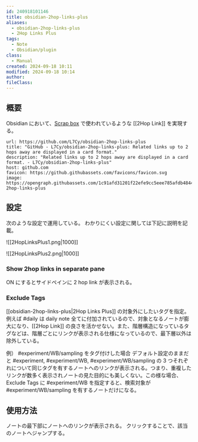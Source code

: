 ```yaml
---
id: 240918101146
title: obsidian-2hop-links-plus
aliases:
  - obsidian-2hop-links-plus
  - 2Hop Links Plus
tags:
  - Note
  - Obsidian/plugin
class:
  - Manual
created: 2024-09-18 10:11
modified: 2024-09-18 10:14
author: 
fileClass: 
---
```

## 概要
Obsidian において、[Scrap box](https://scrapbox.io/features) で使われているような [[2Hop Link]] を実現する。

```cardlink
url: https://github.com/L7Cy/obsidian-2hop-links-plus
title: "GitHub - L7Cy/obsidian-2hop-links-plus: Related links up to 2 hops away are displayed in a card format."
description: "Related links up to 2 hops away are displayed in a card format. - L7Cy/obsidian-2hop-links-plus"
host: github.com
favicon: https://github.githubassets.com/favicons/favicon.svg
image: https://opengraph.githubassets.com/1c91afd31201f22efe9cc5eee785afdb4844bd52452c92d5861a1b736de53c35/L7Cy/obsidian-2hop-links-plus
```

## 設定
次のような設定で運用している。
わかりにくい設定に関しては下記に説明を記載。

![[2HopLinksPlus1.png|1000]]

![[2HopLinksPlus2.png|1000]]

### Show 2hop links in separate pane
ON にするとサイドペインに 2 hop link が表示される。

### Exclude Tags
[[obsidian-2hop-links-plus|2Hop Links Plus]] の対象外にしたいタグを指定。
例えば #daily は daily note 全てに付加されているので、対象となるノートが膨大になり、[[2Hop Link]] の良さを活かせない。また、階層構造になっているタグなどは、階層ごとにリンクが表示される仕様になっているので、最下層以外は除外している。

例） #experiment/WB/sampling をタグ付けした場合
デフォルト設定のままだと #experiment, #experiment/WB, #experiment/WB/sampling の 3 つそれぞれについて同じタグを有するノートへのリンクが表示される。つまり、重複したリンクが数多く表示されノートの見た目的にも美しくない。この様な場合、Exclude Tags に #experiment/WB を指定すると、検索対象が #experiment/WB/sampling を有するノートだけになる。

## 使用方法
ノートの最下部にノートへのリンクが表示される。
クリックすることで、該当のノートへジャンプする。
